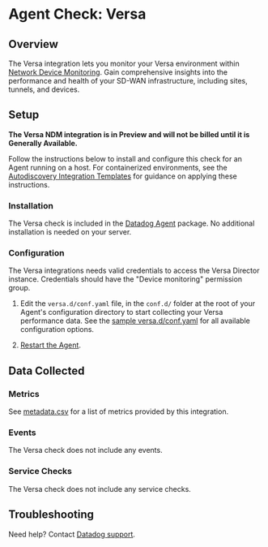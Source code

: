 
# Agent Check: Versa

## Overview

The Versa integration lets you monitor your Versa environment within [Network Device Monitoring][1]. Gain comprehensive insights into the performance and health of your SD-WAN infrastructure, including sites, tunnels, and devices.

## Setup

**The Versa NDM integration is in Preview and will not be billed until it is Generally Available.**

Follow the instructions below to install and configure this check for an Agent running on a host. For containerized environments, see the [Autodiscovery Integration Templates][3] for guidance on applying these instructions.

### Installation

The Versa check is included in the [Datadog Agent][2] package.
No additional installation is needed on your server.

### Configuration

The Versa integrations needs valid credentials to access the Versa Director instance.
Credentials should have the "Device monitoring" permission group.

1. Edit the `versa.d/conf.yaml` file, in the `conf.d/` folder at the root of your Agent's configuration directory to start collecting your Versa performance data. See the [sample versa.d/conf.yaml][4] for all available configuration options.

2. [Restart the Agent][5].

## Data Collected

### Metrics

See [metadata.csv][6] for a list of metrics provided by this integration.

### Events

The Versa check does not include any events.

### Service Checks

The Versa check does not include any service checks.

## Troubleshooting

Need help? Contact [Datadog support][7].

[1]: /devices
[2]: /account/settings/agent/latest
[3]: https://docs.datadoghq.com/agent/kubernetes/integrations/
[4]: https://github.com/DataDog/datadog-agent/blob/main/cmd/agent/dist/conf.d/versa.d/conf.yaml.example
[5]: https://docs.datadoghq.com/agent/guide/agent-commands/#start-stop-and-restart-the-agent
[6]: https://github.com/DataDog/integrations-core/blob/master/versa/metadata.csv
[7]: https://docs.datadoghq.com/help/
